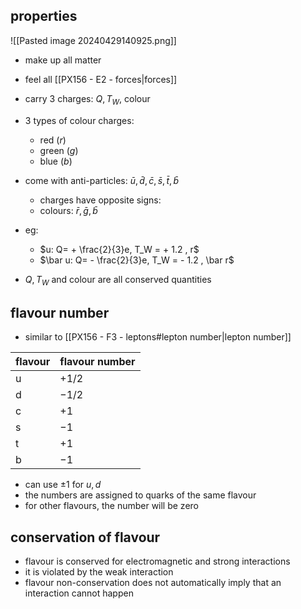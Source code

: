 ## properties
![[Pasted image 20240429140925.png]]
- make up all matter
- feel all [[PX156 - E2 - forces|forces]]
- carry 3 charges: $Q, T_{W},$ colour
- 3 types of colour charges:
	- red ($r$)
	- green ($g$)
	- blue ($b$)

- come with anti-particles: $\bar u, \bar d, \bar c, \bar s, \bar t, \bar b$
	- charges have opposite signs:
	- colours: $\bar r, \bar g, \bar b$
- eg: 
	- $u: Q= + \frac{2}{3}e, T_W = + 1.2 , r$
	- $\bar u: Q= - \frac{2}{3}e, T_W = - 1.2 , \bar r$

- $Q, T_{W}$ and colour are all conserved quantities
## flavour number
- similar to [[PX156 - F3 - leptons#lepton number|lepton number]]

| flavour | flavour number |
| ------- | -------------- |
| u       | $+ 1/2$        |
| d       | $- 1/2$        |
| c       | $+ 1$          |
| s       | $- 1$          |
| t       | $+ 1$          |
| b       | $- 1$          |
- can use $\pm 1$ for $u,d$
- the numbers are assigned to quarks of the same flavour
- for other flavours, the number will be zero

## conservation of flavour
- flavour is conserved for electromagnetic and strong interactions
- it is violated by the weak interaction
- flavour non-conservation does not automatically imply that an interaction cannot happen
